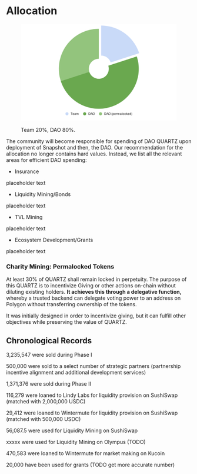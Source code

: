 # Allocation



<figure><img src="../.gitbook/assets/chart.svg" alt=""><figcaption><p>Team 20%, DAO 80%.</p></figcaption></figure>

The community will become responsible for spending of DAO QUARTZ upon deployment of Snapshot and then, the DAO. Our recommendation for the allocation no longer contains hard values. Instead, we list all the relevant areas for efficient DAO spending:

* Insurance

placeholder text

* Liquidity Mining/Bonds

placeholder text

* TVL Mining

placeholder text

* Ecosystem Development/Grants

placeholder text

### Charity Mining: Permalocked Tokens

At least 30% of QUARTZ shall remain locked in perpetuity. The purpose of this QUARTZ is to incentivize Giving or other actions on-chain without diluting existing holders. **It achieves this through a delegative function,** whereby a trusted backend can delegate voting power to an address on Polygon without transferring ownership of the tokens.

It was initially designed in order to incentivize giving, but it can fulfill other objectives while preserving the value of QUARTZ.

## Chronological Records

3,235,547 were sold during Phase I

500,000 were sold to a select number of strategic partners (partnership incentive alignment and additional development services)

1,371,376 were sold during Phase II

116,279 were loaned to Lindy Labs for liquidity provision on SushiSwap (matched with 2,000,000 USDC)

29,412 were loaned to Wintermute for liquidity provision on SushiSwap (matched with 500,000 USDC)

56,087.5 were used for Liquidity Mining on SushiSwap

xxxxx were used for Liquidity Mining on Olympus (TODO)

470,583 were loaned to Wintermute for market making on Kucoin

20,000 have been used for grants (TODO get more accurate number)

